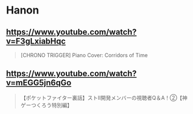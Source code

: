 # Hanon

## https://www.youtube.com/watch?v=F3gLxiabHqc

>  [CHRONO TRIGGER] Piano Cover: Corridors of Time

## https://www.youtube.com/watch?v=mEGG5jn6qGo

> 【ポケットファイター裏話】ストⅡ開発メンバーの視聴者Q＆A！②【神ゲーつくろう特別編】 
